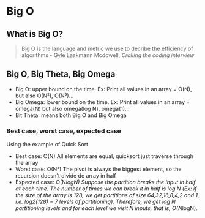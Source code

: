 # Big O

## What is Big O?
> Big O is the language and metric we use to decribe the efficiency of algorithms
> \- Gyle Laakmann Mcdowell, *Craking the coding interview* 

## Big O, Big Theta, Big Omega
- Big O: upper bound on the time.
Ex: Print all values in an array = O(N), but also O(N²), O(N³)...
- Big Omega: lower bound on the time.
Ex: Print all values in an array = omega(N) but also omega(log N), omega(1)...
- Bit Theta: means both Big O and Big Omega

### Best case, worst case, expected case
Using the example of Quick Sort
- Best case: O(N)
All elements are equal, quicksort just traverse through the array
- Worst case: O(N²)
The pivot is always the biggest element, so the recursion doesn't divide de array in half
- Expected case: O(N*logN)
Suppose the partition breaks the input in half at each time. The number of times we can break it in half is log N 
(Ex: if the size of the array is 128, we get partitions of size 64,32,16,8,4,2 and 1, i.e. log2(128) = 7 levels of partitioning). Therefore, we get log N partitioning levels and for each level we visit N inputs, that is, O(N*logN).